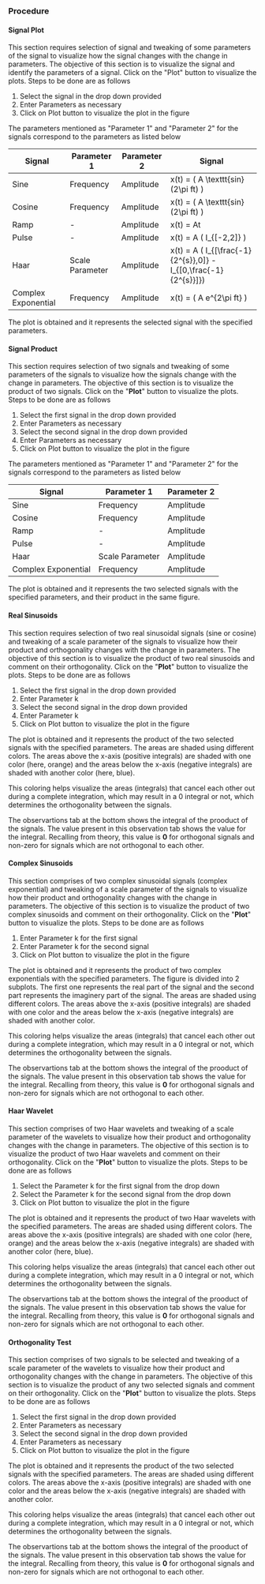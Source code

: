 ### Procedure

  

#### Signal Plot

This section requires selection of signal and tweaking of some parameters of the signal to visualize how the signal changes with the change in parameters. The objective of this section is to visualize the signal and identify the parameters of a signal. Click on the "Plot" button to visualize the plots. Steps to be done are as follows

1. Select the signal in the drop down provided
2. Enter Parameters as necessary
3. Click on Plot button to visualize the plot in the figure

The parameters mentioned as "Parameter 1" and "Parameter 2" for the signals correspond to the parameters as listed below

| Signal     |Parameter 1                   |Parameter 2                      |  Signal      |
|----------------|-------------------------------|-----------------------------|--------------------|
|Sine|Frequency            |Amplitude            | x(t) = \( A \texttt{sin}(2\pi ft) \) |
|Cosine|Frequency|Amplitude| x(t) = \( A \texttt{sin}(2\pi ft) \) |
|Ramp|-|Amplitude| x(t) = At |
|Pulse|-|Amplitude| x(t) = A \( I_{[-2,2]} \) |
|Haar|Scale Parameter|Amplitude| x(t) = A \( I_{[\frac{-1}{2^{s}},0]} - I_{[0,\frac{-1}{2^{s}}]}\) |
|Complex Exponential|Frequency|Amplitude| x(t) = \( A e^{2\pi ft} \) |

The plot is obtained and it represents the selected signal with the specified parameters.

#### Signal Product

This section requires selection of two signals and tweaking of some parameters of the signals to visualize how the signals change with the change in parameters. The objective of this section is to visualize the product of two signals. Click on the "**Plot**" button to visualize the plots. Steps to be done are as follows

1. Select the first signal in the drop down provided
2. Enter Parameters as necessary
3. Select the second signal in the drop down provided
4. Enter Parameters as necessary
5. Click on Plot button to visualize the plot in the figure

The parameters mentioned as "Parameter 1" and "Parameter 2" for the signals correspond to the parameters as listed below

| Signal         |Parameter 1                          |Parameter 2                         |
|----------------|-------------------------------|-----------------------------|
|Sine|Frequency            |Amplitude            |
|Cosine|Frequency|Amplitude|
|Ramp|-|Amplitude|
|Pulse|-|Amplitude|
|Haar|Scale Parameter|Amplitude|
|Complex Exponential|Frequency|Amplitude|

The plot is obtained and it represents the two selected signals with the specified parameters, and their product in the same figure.

#### Real Sinusoids

This section requires selection of two real sinusoidal signals (sine or cosine) and tweaking of a scale parameter of the signals to visualize how their product and orthogonality changes with the change in parameters. The objective of this section is to visualize the product of two real sinusoids and comment on their orthogonality. Click on the "**Plot**" button to visualize the plots. Steps to be done are as follows 

1. Select the first signal in the drop down provided
2. Enter Parameter k
3. Select the second signal in the drop down provided
4. Enter Parameter k
5. Click on Plot button to visualize the plot in the figure

The plot is obtained and it represents the product of the two selected signals with the specified parameters. The areas are shaded using different colors. The areas above the x-axis (positive integrals) are shaded with one color (here, orange) and the areas below the x-axis (negative integrals) are shaded with another color (here, blue). 

This coloring helps visualize the areas (integrals) that cancel each other out during a complete integration, which may result in a 0 integral or not, which determines the orthogonality between the signals.

The observartions tab at the bottom shows the integral of the prooduct of the signals. The value present in this observation tab shows the value for the integral. Recalling from theory, this value is **0** for orthogonal signals and non-zero for signals which are not orthogonal to each other.

#### Complex Sinusoids

This section comprises of two complex sinusoidal signals (complex exponential) and tweaking of a scale parameter of the signals to visualize how their product and orthogonality changes with the change in parameters. The objective of this section is to visualize the product of two complex sinusoids and comment on their orthogonality. Click on the "**Plot**" button to visualize the plots. Steps to be done are as follows
  
1. Enter Parameter k for the first signal
2. Enter Parameter k for the second signal
3. Click on Plot button to visualize the plot in the figure

The plot is obtained and it represents the product of two complex exponentials with the specified parameters. The figure is divided into 2 subplots. The first one represents the real part of the signal and the second part represents the imaginery part of the signal. The areas are shaded using different colors. The areas above the x-axis (positive integrals) are shaded with one color and the areas below the x-axis (negative integrals) are shaded with another color. 

This coloring helps visualize the areas (integrals) that cancel each other out during a complete integration, which may result in a 0 integral or not, which determines the orthogonality between the signals.

The observartions tab at the bottom shows the integral of the prooduct of the signals. The value present in this observation tab shows the value for the integral. Recalling from theory, this value is **0** for orthogonal signals and non-zero for signals which are not orthogonal to each other.

#### Haar Wavelet

This section comprises of two Haar wavelets and tweaking of a scale parameter of the wavelets to visualize how their product and orthogonality changes with the change in parameters. The objective of this section is to visualize the product of two Haar wavelets and comment on their orthogonality. Click on the "**Plot**" button to visualize the plots. Steps to be done are as follows
  
1. Select the Parameter k for the first signal from the drop down
2. Select the Parameter k for the second signal from the drop down
3. Click on Plot button to visualize the plot in the figure

The plot is obtained and it represents the product of two Haar wavelets with the specified parameters. The areas are shaded using different colors. The areas above the x-axis (positive integrals) are shaded with one color (here, orange) and the areas below the x-axis (negative integrals) are shaded with another color (here, blue). 

This coloring helps visualize the areas (integrals) that cancel each other out during a complete integration, which may result in a 0 integral or not, which determines the orthogonality between the signals.

The observartions tab at the bottom shows the integral of the prooduct of the signals. The value present in this observation tab shows the value for the integral. Recalling from theory, this value is **0** for orthogonal signals and non-zero for signals which are not orthogonal to each other.

#### Orthogonality Test

This section comprises of two signals to be selected and tweaking of a scale parameter of the wavelets to visualize how their product and orthogonality changes with the change in parameters. The objective of this section is to visualize the product of any two selected signals and comment on their orthogonality. Click on the "**Plot**" button to visualize the plots. Steps to be done are as follows
  
1. Select the first signal in the drop down provided
2. Enter Parameters as necessary
3. Select the second signal in the drop down provided
4. Enter Parameters as necessary
5. Click on Plot button to visualize the plot in the figure

The plot is obtained and it represents the product of the two selected signals with the specified parameters. The areas are shaded using different colors. The areas above the x-axis (positive integrals) are shaded with one color and the areas below the x-axis (negative integrals) are shaded with another color. 

This coloring helps visualize the areas (integrals) that cancel each other out during a complete integration, which may result in a 0 integral or not, which determines the orthogonality between the signals.

The observartions tab at the bottom shows the integral of the prooduct of the signals. The value present in this observation tab shows the value for the integral. Recalling from theory, this value is **0** for orthogonal signals and non-zero for signals which are not orthogonal to each other.